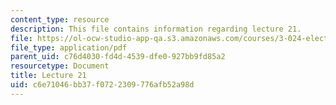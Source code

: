 ```yaml
---
content_type: resource
description: This file contains information regarding lecture 21.
file: https://ol-ocw-studio-app-qa.s3.amazonaws.com/courses/3-024-electronic-optical-and-magnetic-properties-of-materials-spring-2013/c6e71046bb37f0722309776afb52a98d_MIT3_024S13_2012lec21.pdf
file_type: application/pdf
parent_uid: c76d4030-fd4d-4539-dfe0-927bb9fd85a2
resourcetype: Document
title: Lecture 21
uid: c6e71046-bb37-f072-2309-776afb52a98d
---
```


